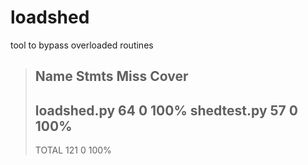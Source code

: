 # loadshed
tool to bypass overloaded routines

>Name          Stmts   Miss  Cover
>---------------------------------
>loadshed.py      64      0   100%
>shedtest.py      57      0   100%
>---------------------------------
>TOTAL           121      0   100%
